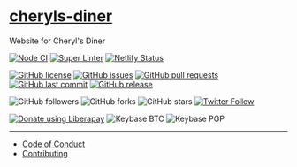 # [cheryls-diner](https://infallible-galileo-ac41ee.netlify.app/)
Website for Cheryl's Diner

<!-- [![Dependabot Status](https://api.dependabot.com/badges/status?host=github&repo=kernvalley/cheryls-diner)](https://dependabot.com) -->
[![Node CI](https://github.com/kernvalley/cheryls-diner/workflows/Node%20CI/badge.svg)](https://github.com/kernvalley/cheryls-diner/actions)
[![Super Linter](https://github.com/kernvalley/cheryls-diner/workflows/Lint%20Code%20Base/badge.svg)](https://github.com/kernvalley/cheryls-diner/actions?query=workflow%3A%22Lint+Code+Base%22)
[![Netlify Status](https://api.netlify.com/api/v1/badges/252539d1-4596-41e9-9d63-97a964822b25/deploy-status)](https://app.netlify.com/sites/infallible-galileo-ac41ee/deploys)

[![GitHub license](https://img.shields.io/github/license/kernvalley/cheryls-diner.svg)](https://github.com/kernvalley/cheryls-diner/blob/master/LICENSE)
[![GitHub issues](https://img.shields.io/github/issues/kernvalley/cheryls-diner.svg)](https://github.com/kernvalley/cheryls-diner/issues)
[![GitHub pull requests](https://img.shields.io/github/issues-pr/kernvalley/cheryls-diner.svg)](https://github.com/kernvalley/cheryls-diner/pulls)
[![GitHub last commit](https://img.shields.io/github/last-commit/kernvalley/cheryls-diner.svg)](https://github.com/kernvalley/cheryls-diner/commits/master)
[![GitHub release](https://img.shields.io/github/release/kernvalley/cheryls-diner.svg)](https://github.com/kernvalley/cheryls-diner/releases)

![GitHub followers](https://img.shields.io/github/followers/kernvalley.svg?style=social)
![GitHub forks](https://img.shields.io/github/forks/kernvalley/cheryls-diner.svg?style=social)
![GitHub stars](https://img.shields.io/github/stars/kernvalley/cheryls-diner.svg?style=social)
[![Twitter Follow](https://img.shields.io/twitter/follow/kern_valley.svg?style=social)](https://twitter.com/shgysk8zer0)

[![Donate using Liberapay](https://img.shields.io/liberapay/receives/shgysk8zer0.svg?logo=liberapay)](https://liberapay.com/shgysk8zer0/donate "Donate using Liberapay")
![Keybase BTC](https://img.shields.io/keybase/btc/shgysk8zer0.svg)
![Keybase PGP](https://img.shields.io/keybase/pgp/shgysk8zer0.svg)
- - -

- [Code of Conduct](./.github/CODE_OF_CONDUCT.md)
- [Contributing](./.github/CONTRIBUTING.md)
<!-- - [Security Policy](./.github/SECURITY.md) -->
